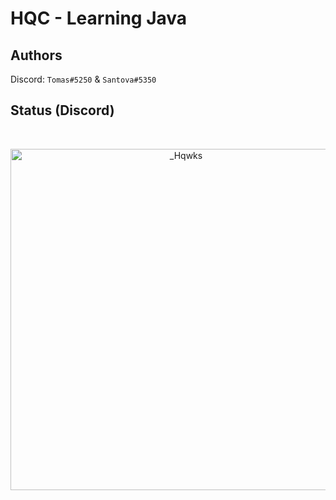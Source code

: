 # HQC - Learning Java

## Authors
<p dir="auto">Discord: <code>Tomas#5250</code> & <code>Santova#5350</code></p>

## Status (Discord)

<div align="center">
	<br />
	<p>
		<a href="https://discord.com/channels/@me/1054422329159061627"><img src="https://discord.c99.nl/widget/theme-2/965368002721747015.png" width="546" alt="_Hqwks" /></a>
	</br>
	</p>
</div>
